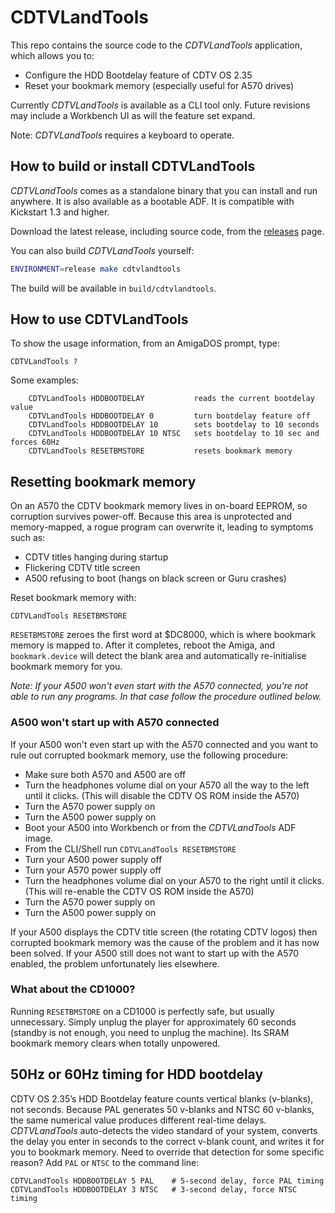 # CDTVLandTools

This repo contains the source code to the _CDTVLandTools_ application, which allows you to:

- Configure the HDD Bootdelay feature of CDTV OS 2.35
- Reset your bookmark memory (especially useful for A570 drives)

Currently _CDTVLandTools_ is available as a CLI tool only. Future revisions may include a Workbench UI as will the feature set expand.

Note: _CDTVLandTools_ requires a keyboard to operate.


## How to build or install CDTVLandTools

_CDTVLandTools_ comes as a standalone binary that you can install and run anywhere. It is also available as a bootable ADF. It is compatible with Kickstart 1.3 and higher.

Download the latest release, including source code, from the [releases](https://github.com/C4ptFuture/cdtv-cdtvtools/releases) page.

You can also build _CDTVLandTools_ yourself:

```sh
ENVIRONMENT=release make cdtvlandtools
```
The build will be available in `build/cdtvlandtools`.


## How to use CDTVLandTools

To show the usage information, from an AmigaDOS prompt, type:

```
CDTVLandTools ?
```

Some examples:

```
    CDTVLandTools HDDBOOTDELAY           reads the current bootdelay value
    CDTVLandTools HDDBOOTDELAY 0         turn bootdelay feature off
    CDTVLandTools HDDBOOTDELAY 10        sets bootdelay to 10 seconds
    CDTVLandTools HDDBOOTDELAY 10 NTSC   sets bootdelay to 10 sec and forces 60Hz
    CDTVLandTools RESETBMSTORE           resets bookmark memory
```


## Resetting bookmark memory
On an A570 the CDTV bookmark memory lives in on-board EEPROM, so corruption survives power-off. Because this area is unprotected and memory-mapped, a rogue program can overwrite it, leading to symptoms such as:

- CDTV titles hanging during startup
- Flickering CDTV title screen
- A500 refusing to boot (hangs on black screen or Guru crashes)

Reset bookmark memory with:

```
CDTVLandTools RESETBMSTORE
```

`RESETBMSTORE` zeroes the first word at $DC8000, which is where bookmark memory is mapped to. After it completes, reboot the Amiga, and `bookmark.device` will detect the blank area and automatically re-initialise bookmark memory for you.

_Note: If your A500 won't even start with the A570 connected, you're not able to run any programs. In that case follow the procedure outlined below._

### A500 won't start up with A570 connected
If your A500 won't even start up with the A570 connected and you want to rule out corrupted bookmark memory, use the following procedure:

- Make sure both A570 and A500 are off
- Turn the headphones volume dial on your A570 all the way to the left until it clicks. (This will disable the CDTV OS ROM inside the A570)
- Turn the A570 power supply on
- Turn the A500 power supply on
- Boot your A500 into Workbench or from the _CDTVLandTools_ ADF image.
- From the CLI/Shell run  `CDTVLandTools RESETBMSTORE`
- Turn your A500 power supply off
- Turn your A570 power supply off
- Turn the headphones volume dial on your A570 to the right until it clicks. (This will re-enable the CDTV OS ROM inside the A570)
- Turn the A570 power supply on
- Turn the A500 power supply on

If your A500 displays the CDTV title screen (the rotating CDTV logos) then corrupted bookmark memory was the cause of the problem and it has now been solved. If your A500 still does not want to start up with the A570 enabled, the problem unfortunately lies elsewhere.

### What about the CD1000?

Running `RESETBMSTORE` on a CD1000 is perfectly safe, but usually unnecessary. Simply unplug the player for approximately 60 seconds (standby is not enough, you need to unplug the machine). Its SRAM bookmark memory clears when totally unpowered.


## 50Hz or 60Hz timing for HDD bootdelay
CDTV OS 2.35’s HDD Bootdelay feature counts vertical blanks (v-blanks), not seconds. Because PAL generates 50 v-blanks and NTSC 60 v-blanks, the same numerical value produces different real-time delays. _CDTVLandTools_ auto-detects the video standard of your system, converts the delay you enter in seconds to the correct v-blank count, and writes it for you to bookmark memory. Need to override that detection for some specific reason? Add `PAL` or `NTSC` to the command line:

```
CDTVLandTools HDDBOOTDELAY 5 PAL    # 5-second delay, force PAL timing
CDTVLandTools HDDBOOTDELAY 3 NTSC   # 3-second delay, force NTSC timing
```
